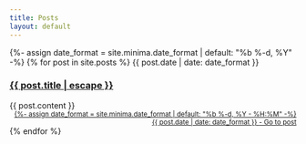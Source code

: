 ```yaml
---
title: Posts
layout: default
---
```


{%- assign date_format = site.minima.date_format | default: "%b %-d, %Y" -%}
{% for post in site.posts %}
<span class="post-meta">{{ post.date | date: date_format }}</span>
<h3>
  <a class="post-link" href="{{ post.url | relative_url }}">
    {{ post.title | escape }}
  </a>
</h3>
<div class="posts-content">
{{ post.content }}
<div align="right">
<small>
<a href="{{ post.url }}">
  {%- assign date_format = site.minima.date_format | default: "%b %-d, %Y - %H:%M" -%}
  <time class="dt-published" datetime="{{ post.date | date_to_xmlschema }}" itemprop="datePublished">
    {{ post.date | date: date_format }}
  </time>
  - Go to post</a>
  </small>
  </div>
</div>
{% endfor %}
